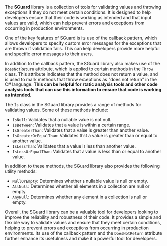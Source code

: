 
The **SGuard** library is a collection of tools for validating values and throwing exceptions if they do not meet certain conditions. It is designed to help developers ensure that their code is working as intended and that input values are valid, which can help prevent errors and exceptions from occurring in production environments.

One of the key features of SGuard is its use of the callback pattern, which allows developers to specify custom error messages for the exceptions that are thrown if validation fails. This can help developers provide more helpful and specific error messages to their users.

In addition to the callback pattern, the SGuard library also makes use of the `DoesNotReturn` attribute, which is applied to certain methods in the `Throw` class. This attribute indicates that the method does not return a value, and is used to mark methods that throw exceptions as "does not return" in the C# language. **This can be helpful for static analysis tools and other code analysis tools that can use this information to ensure that code is working as intended.**

The `Is` class in the SGuard library provides a range of methods for validating values. Some of these methods include:

-   `IsNull`: Validates that a nullable value is not null.
-   `IsBetween`: Validates that a value is within a certain range.
-   `IsGreaterThan`: Validates that a value is greater than another value.
-   `IsGreaterOrEqualThan`: Validates that a value is greater than or equal to another value.
-   `IsLessThan`: Validates that a value is less than another value.
-   `IsLessOrEqualThan`: Validates that a value is less than or equal to another value.

In addition to these methods, the SGuard library also provides the following utility methods:

-   `NullOrEmpty`: Determines whether a nullable value is null or empty.
-   `AllNull`: Determines whether all elements in a collection are null or empty.
-   `AnyNull`: Determines whether any element in a collection is null or empty.

Overall, the SGuard library can be a valuable tool for developers looking to improve the reliability and robustness of their code. It provides a simple and flexible way to validate values and ensure that they meet certain conditions, helping to prevent errors and exceptions from occurring in production environments. Its use of the callback pattern and the `DoesNotReturn` attribute further enhance its usefulness and make it a powerful tool for developers.
